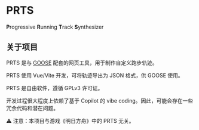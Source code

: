 # PRTS

**P**rogressive **R**unning **T**rack **S**ynthesizer

## 关于项目

PRTS 是与 [GOOSE](https://github.com/leostudiooo/GOOSE) 配套的网页工具，用于制作自定义跑步轨迹。

PRTS 使用 Vue/Vite 开发，可将轨迹导出为 JSON 格式，供 GOOSE 使用。

PRTS 是自由软件，遵循 GPLv3 许可证。

开发过程很大程度上依赖了基于 Copilot 的 vibe coding。因此，可能会存在一些冗余代码和潜在问题。

⚠️ 注意：本项目与游戏《明日方舟》中的 PRTS 无关。